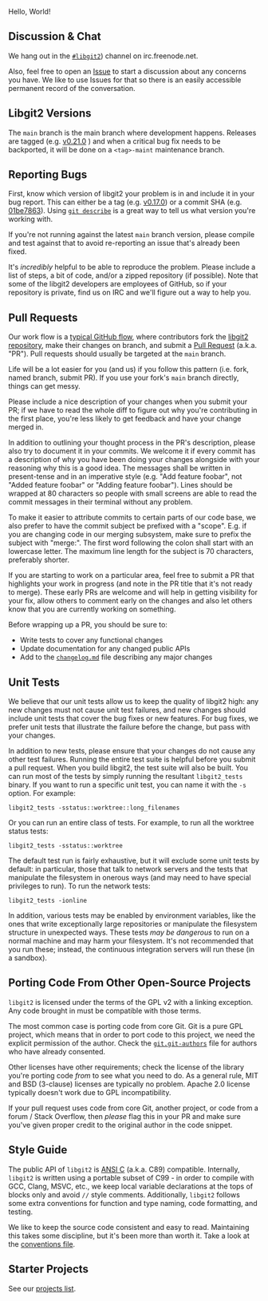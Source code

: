Hello, World!



## Discussion & Chat

We hang out in the
[`#libgit2`](http://webchat.freenode.net/?channels=#libgit2)) channel on
irc.freenode.net.

Also, feel free to open an
[Issue](https://github.com/libgit2/libgit2/issues/new) to start a discussion
about any concerns you have.  We like to use Issues for that so there is an
easily accessible permanent record of the conversation.

## Libgit2 Versions

The `main` branch is the main branch where development happens.
Releases are tagged
(e.g. [v0.21.0](https://github.com/libgit2/libgit2/releases/tag/v0.21.0) )
and when a critical bug fix needs to be backported, it will be done on a
`<tag>-maint` maintenance branch.

## Reporting Bugs

First, know which version of libgit2 your problem is in and include it in
your bug report.  This can either be a tag (e.g.
[v0.17.0](https://github.com/libgit2/libgit2/releases/tag/v0.17.0)) or a
commit SHA
(e.g. [01be7863](https://github.com/libgit2/libgit2/commit/01be7863)).
Using [`git describe`](http://git-scm.com/docs/git-describe) is a
great way to tell us what version you're working with.

If you're not running against the latest `main` branch version,
please compile and test against that to avoid re-reporting an issue that's
already been fixed.

It's *incredibly* helpful to be able to reproduce the problem.  Please
include a list of steps, a bit of code, and/or a zipped repository (if
possible).  Note that some of the libgit2 developers are employees of
GitHub, so if your repository is private, find us on IRC and we'll figure
out a way to help you.

## Pull Requests

Our work flow is a [typical GitHub
flow](https://guides.github.com/introduction/flow/index.html), where
contributors fork the [libgit2 repository](https://github.com/libgit2/libgit2),
make their changes on branch, and submit a
[Pull Request](https://help.github.com/articles/using-pull-requests)
(a.k.a. "PR").  Pull requests should usually be targeted at the `main`
branch.

Life will be a lot easier for you (and us) if you follow this pattern
(i.e. fork, named branch, submit PR).  If you use your fork's `main`
branch directly, things can get messy.

Please include a nice description of your changes when you submit your PR;
if we have to read the whole diff to figure out why you're contributing
in the first place, you're less likely to get feedback and have your change
merged in.

In addition to outlining your thought process in the PR's description, please
also try to document it in your commits. We welcome it if every commit has a
description of why you have been doing your changes alongside with your
reasoning why this is a good idea. The messages shall be written in
present-tense and in an imperative style (e.g. "Add feature foobar", not "Added
feature foobar" or "Adding feature foobar"). Lines should be wrapped at 80
characters so people with small screens are able to read the commit messages in
their terminal without any problem.

To make it easier to attribute commits to certain parts of our code base, we
also prefer to have the commit subject be prefixed with a "scope". E.g. if you
are changing code in our merging subsystem, make sure to prefix the subject with
"merge:". The first word following the colon shall start with an lowercase
letter. The maximum line length for the subject is 70 characters, preferably
shorter.

If you are starting to work on a particular area, feel free to submit a PR
that highlights your work in progress (and note in the PR title that it's
not ready to merge). These early PRs are welcome and will help in getting
visibility for your fix, allow others to comment early on the changes and
also let others know that you are currently working on something.

Before wrapping up a PR, you should be sure to:

* Write tests to cover any functional changes
* Update documentation for any changed public APIs
* Add to the [`changelog.md`](changelog.md) file describing any major changes

## Unit Tests

We believe that our unit tests allow us to keep the quality of libgit2
high: any new changes must not cause unit test failures, and new changes
should include unit tests that cover the bug fixes or new features.
For bug fixes, we prefer unit tests that illustrate the failure before
the change, but pass with your changes.

In addition to new tests, please ensure that your changes do not cause
any other test failures.  Running the entire test suite is helpful
before you submit a pull request.  When you build libgit2, the test
suite will also be built.  You can run most of the tests by simply running
the resultant `libgit2_tests` binary.  If you want to run a specific
unit test, you can name it with the `-s` option.  For example:

    libgit2_tests -sstatus::worktree::long_filenames

Or you can run an entire class of tests.  For example, to run all the
worktree status tests:

    libgit2_tests -sstatus::worktree

The default test run is fairly exhaustive, but it will exclude some
unit tests by default: in particular, those that talk to network
servers and the tests that manipulate the filesystem in onerous
ways (and may need to have special privileges to run).  To run the
network tests:

    libgit2_tests -ionline

In addition, various tests may be enabled by environment variables,
like the ones that write exceptionally large repositories or manipulate
the filesystem structure in unexpected ways.  These tests *may be
dangerous* to run on a normal machine and may harm your filesystem.  It's
not recommended that you run these; instead, the continuous integration
servers will run these (in a sandbox).

## Porting Code From Other Open-Source Projects

`libgit2` is licensed under the terms of the GPL v2 with a linking
exception.  Any code brought in must be compatible with those terms.

The most common case is porting code from core Git.  Git is a pure GPL
project, which means that in order to port code to this project, we need the
explicit permission of the author.  Check the
[`git.git-authors`](https://github.com/libgit2/libgit2/blob/development/git.git-authors)
file for authors who have already consented.

Other licenses have other requirements; check the license of the library
you're porting code *from* to see what you need to do.  As a general rule,
MIT and BSD (3-clause) licenses are typically no problem.  Apache 2.0
license typically doesn't work due to GPL incompatibility.

If your pull request uses code from core Git, another project, or code
from a forum / Stack Overflow, then *please* flag this in your PR and make
sure you've given proper credit to the original author in the code
snippet.

## Style Guide

The public API of `libgit2` is [ANSI C](http://en.wikipedia.org/wiki/ANSI_C)
(a.k.a. C89) compatible.  Internally, `libgit2` is written using a portable
subset of C99 - in order to compile with GCC, Clang, MSVC, etc., we keep
local variable declarations at the tops of blocks only and avoid `//` style
comments.  Additionally, `libgit2` follows some extra conventions for
function and type naming, code formatting, and testing.

We like to keep the source code consistent and easy to read.  Maintaining
this takes some discipline, but it's been more than worth it.  Take a look
at the [conventions file](conventions.md).

## Starter Projects

See our [projects list](projects.md).
